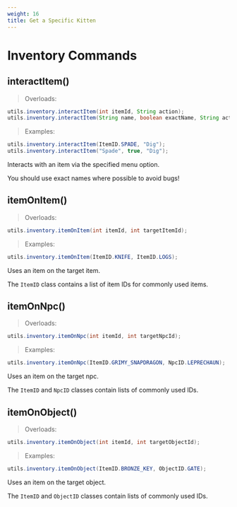 ```yaml
---
weight: 16
title: Get a Specific Kitten
---
```

# Inventory Commands

## interactItem()

> Overloads:

```java
utils.inventory.interactItem(int itemId, String action);
utils.inventory.interactItem(String name, boolean exactName, String action);
```

> Examples:

```java
utils.inventory.interactItem(ItemID.SPADE, "Dig");
utils.inventory.interactItem("Spade", true, "Dig");
```

Interacts with an item via the specified menu option.

<aside class="notice">You should use exact names where possible to avoid bugs!</aside>

<!-- <aside class="warning">Inside HTML code blocks like this one, you can't use Markdown, so use <code>&lt;code&gt;</code> blocks to denote code.</aside> -->

<!-- ### HTTP Request

`GET http://example.com/api/kittens/<ID>`

### URL Parameters

Parameter | Description
--------- | -----------
ID | The ID of the kitten to retrieve -->

## itemOnItem()

> Overloads:

```java
utils.inventory.itemOnItem(int itemId, int targetItemId);
```

> Examples:

```java
utils.inventory.itemOnItem(ItemID.KNIFE, ItemID.LOGS);
```

Uses an item on the target item.

<aside class="notice">The <code>ItemID</code> class contains a list of item IDs for commonly used items.</aside>

## itemOnNpc()

> Overloads:

```java
utils.inventory.itemOnNpc(int itemId, int targetNpcId);
```

> Examples:

```java
utils.inventory.itemOnNpc(ItemID.GRIMY_SNAPDRAGON, NpcID.LEPRECHAUN);
```

Uses an item on the target npc.

<aside class="notice">The <code>ItemID</code> and <code>NpcID</code> classes contain lists of commonly used IDs.</aside>

## itemOnObject()

> Overloads:

```java
utils.inventory.itemOnObject(int itemId, int targetObjectId);
```

> Examples:

```java
utils.inventory.itemOnObject(ItemID.BRONZE_KEY, ObjectID.GATE);
```

Uses an item on the target object.

<aside class="notice">The <code>ItemID</code> and <code>ObjectID</code> classes contain lists of commonly used IDs.</aside>